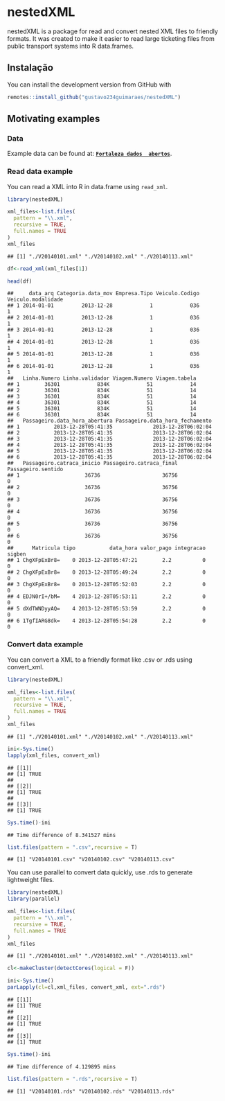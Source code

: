 nestedXML
================

nestedXML is a package for read and convert nested XML files to friendly
formats. It was created to make it easier to read large ticketing files
from public transport systems into R data.frames.

## Instalação

You can install the development version from GitHub with

``` r
remotes::install_github("gustavo234guimaraes/nestedXML")
```

## Motivating examples

### Data

Example data can be found at:
[**`Fortaleza dados  abertos`**](https://dados.fortaleza.ce.gov.br/dataset/bilhetagem_01_2014).

### Read data example

You can read a XML into R in data.frame using `read_xml`.

``` r
library(nestedXML)

xml_files<-list.files(
  pattern = "\\.xml",
  recursive = TRUE,
  full.names = TRUE
)
xml_files
```

    ## [1] "./V20140101.xml" "./V20140102.xml" "./V20140113.xml"

``` r
df<-read_xml(xml_files[1])

head(df)
```

    ##     data_arq Categoria.data_mov Empresa.Tipo Veiculo.Codigo Veiculo.modalidade
    ## 1 2014-01-01         2013-12-28            1            036                  1
    ## 2 2014-01-01         2013-12-28            1            036                  1
    ## 3 2014-01-01         2013-12-28            1            036                  1
    ## 4 2014-01-01         2013-12-28            1            036                  1
    ## 5 2014-01-01         2013-12-28            1            036                  1
    ## 6 2014-01-01         2013-12-28            1            036                  1
    ##   Linha.Numero Linha.validador Viagem.Numero Viagem.tabela
    ## 1        36301            834K            51            14
    ## 2        36301            834K            51            14
    ## 3        36301            834K            51            14
    ## 4        36301            834K            51            14
    ## 5        36301            834K            51            14
    ## 6        36301            834K            51            14
    ##   Passageiro.data_hora_abertura Passageiro.data_hora_fechamento
    ## 1           2013-12-28T05:41:35             2013-12-28T06:02:04
    ## 2           2013-12-28T05:41:35             2013-12-28T06:02:04
    ## 3           2013-12-28T05:41:35             2013-12-28T06:02:04
    ## 4           2013-12-28T05:41:35             2013-12-28T06:02:04
    ## 5           2013-12-28T05:41:35             2013-12-28T06:02:04
    ## 6           2013-12-28T05:41:35             2013-12-28T06:02:04
    ##   Passageiro.catraca_inicio Passageiro.catraca_final Passageiro.sentido
    ## 1                     36736                    36756                  0
    ## 2                     36736                    36756                  0
    ## 3                     36736                    36756                  0
    ## 4                     36736                    36756                  0
    ## 5                     36736                    36756                  0
    ## 6                     36736                    36756                  0
    ##      Matricula tipo           data_hora valor_pago integracao sigben
    ## 1 ChgXFpExBr8=    0 2013-12-28T05:47:21        2.2          0      0
    ## 2 ChgXFpExBr8=    0 2013-12-28T05:49:24        2.2          0      0
    ## 3 ChgXFpExBr8=    0 2013-12-28T05:52:03        2.2          0      0
    ## 4 EDJN0rI+/bM=    4 2013-12-28T05:53:11        2.2          0      0
    ## 5 dXdTWNDyyAQ=    4 2013-12-28T05:53:59        2.2          0      0
    ## 6 1TgfIARG8dk=    4 2013-12-28T05:54:28        2.2          0      0

### Convert data example

You can convert a XML to a friendly format like .csv or .rds using
convert_xml.

``` r
library(nestedXML)

xml_files<-list.files(
  pattern = "\\.xml",
  recursive = TRUE,
  full.names = TRUE
)
xml_files
```

    ## [1] "./V20140101.xml" "./V20140102.xml" "./V20140113.xml"

``` r
ini<-Sys.time()
lapply(xml_files, convert_xml)
```

    ## [[1]]
    ## [1] TRUE
    ## 
    ## [[2]]
    ## [1] TRUE
    ## 
    ## [[3]]
    ## [1] TRUE

``` r
Sys.time()-ini
```

    ## Time difference of 8.341527 mins

``` r
list.files(pattern = ".csv",recursive = T)
```

    ## [1] "V20140101.csv" "V20140102.csv" "V20140113.csv"

You can use parallel to convert data quickly, use .rds to generate
lightweight files.

``` r
library(nestedXML)
library(parallel)

xml_files<-list.files(
  pattern = "\\.xml",
  recursive = TRUE,
  full.names = TRUE
)
xml_files
```

    ## [1] "./V20140101.xml" "./V20140102.xml" "./V20140113.xml"

``` r
cl<-makeCluster(detectCores(logical = F))

ini<-Sys.time()
parLapply(cl=cl,xml_files, convert_xml, ext=".rds")
```

    ## [[1]]
    ## [1] TRUE
    ## 
    ## [[2]]
    ## [1] TRUE
    ## 
    ## [[3]]
    ## [1] TRUE

``` r
Sys.time()-ini
```

    ## Time difference of 4.129895 mins

``` r
list.files(pattern = ".rds",recursive = T)
```

    ## [1] "V20140101.rds" "V20140102.rds" "V20140113.rds"
